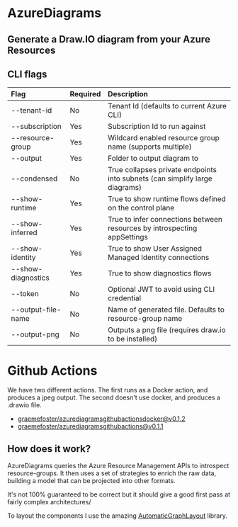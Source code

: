 # AzureDiagrams

## Generate a Draw.IO diagram from your Azure Resources

## CLI flags

| Flag               | Required  | Description                                                                  |
|:-------------------|:----------|:-----------------------------------------------------------------------------|
| --tenant-id        | No        | Tenant Id (defaults to current Azure CLI)                                    |
| --subscription     | Yes       | Subscription Id to run against                                               |
| --resource-group   | Yes       | Wildcard enabled resource group name (supports multiple)                     |
| --output           | Yes       | Folder to output diagram to                                                  |
| --condensed        | No        | True collapses private endpoints into subnets (can simplify large diagrams)  |
| --show-runtime     | Yes       | True to show runtime flows defined on the control plane                      |
| --show-inferred    | Yes       | True to infer connections between resources by introspecting appSettings     |
| --show-identity    | Yes       | True to show User Assigned Managed Identity connections                      |
| --show-diagnostics | Yes       | True to show diagnostics flows                                               |
| --token            | No        | Optional JWT to avoid using CLI credential                                   |
| --output-file-name | No        | Name of generated file. Defaults to resource-group name                      |
| --output-png       | No        | Outputs a png file (requires draw.io to be installed)                        |

# Github Actions

We have two different actions. The first runs as a Docker action, and produces a jpeg output. The second doesn't use docker, and produces a .drawio file.

- [graemefoster/azurediagramsgithubactionsdocker@v0.1.2](https://github.com/marketplace/actions/azurediagramsgithubactionsdocker)
- [graemefoster/azurediagramsgithubactions@v0.1.1](https://github.com/marketplace/actions/azurediagramsgithubactions)

## How does it work?
AzureDiagrams queries the Azure Resource Management APIs to introspect resource-groups. It then uses a set of strategies to enrich the raw data, building a model that can be projected into other formats.

It's not 100% guaranteed to be correct but it should give a good first pass at fairly complex architectures/

To layout the components I use the amazing [AutomaticGraphLayout](https://github.com/microsoft/automatic-graph-layout) library.

